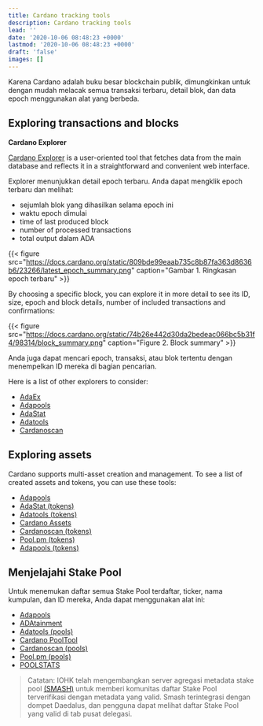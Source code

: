 ```yaml
---
title: Cardano tracking tools
description: Cardano tracking tools
lead: ''
date: '2020-10-06 08:48:23 +0000'
lastmod: '2020-10-06 08:48:23 +0000'
draft: 'false'
images: []
---
```


Karena Cardano adalah buku besar blockchain publik, dimungkinkan untuk dengan mudah melacak semua transaksi terbaru, detail blok, dan data epoch menggunakan alat yang berbeda.

## Exploring transactions and blocks

**Cardano Explorer**

[Cardano Explorer](https://explorer.cardano.org/en.html) is a user-oriented tool that fetches data from the main database and reflects it in a straightforward and convenient web interface.

Explorer menunjukkan detail epoch terbaru. Anda dapat mengklik epoch terbaru dan melihat:

- sejumlah blok yang dihasilkan selama epoch ini
- waktu epoch dimulai
- time of last produced block
- number of processed transactions
- total output dalam ADA

{{&lt; figure src="https://docs.cardano.org/static/809bde99eaab735c8b87fa363d8636b6/23266/latest_epoch_summary.png" caption="Gambar 1. Ringkasan epoch terbaru" &gt;}}

By choosing a specific block, you can explore it in more detail to see its ID, size, epoch and block details, number of included transactions and confirmations:

{{&lt; figure src="https://docs.cardano.org/static/74b26e442d30da2bedeac066bc5b31f4/98314/block_summary.png" caption="Figure 2. Block summary" &gt;}}

Anda juga dapat mencari epoch, transaksi, atau blok tertentu dengan menempelkan ID mereka di bagian pencarian.

Here is a list of other explorers to consider:

- [AdaEx](https://cexplorer.io/)
- [Adapools](https://adapools.org/)
- [AdaStat](https://adastat.net/transactions)
- [Adatools](https://adatools.io/transactions)
- [Cardanoscan](https://cardanoscan.io/transactions)

## Exploring assets

Cardano supports multi-asset creation and management. To see a list of created assets and tokens, you can use these tools:

- [Adapools](https://adapools.org/)
- [AdaStat (tokens)](https://adastat.net/tokens)
- [Adatools (tokens)](https://adatools.io/tokens)
- [Cardano Assets](https://cardanoassets.com/)
- [Cardanoscan (tokens)](https://cardanoscan.io/tokens)
- [Pool.pm (tokens)](https://pool.pm/tokens)
- [Adapools (tokens)](https://adapools.org/token)

## Menjelajahi Stake Pool

Untuk menemukan daftar semua Stake Pool terdaftar, ticker, nama kumpulan, dan ID mereka, Anda dapat menggunakan alat ini:

- [Adapools](https://adapools.org/)
- [ADAtainment](https://www.adatainment.com/index.php?page=home&lang=en)
- [Adatools (pools)](https://adatools.io/pools)
- [Cardano PoolTool](https://pooltool.io/)
- [Cardanoscan (pools)](https://cardanoscan.io/pools)
- [Pool.pm (pools)](https://pool.pm/search)
- [POOLSTATS](https://poolstats.org/#)

> Catatan: IOHK telah mengembangkan server agregasi metadata stake pool [(SMASH)](https://docs.cardano.org/development-guidelines/operating-a-stake-pool/SMASH) untuk memberi komunitas daftar Stake Pool terverifikasi dengan metadata yang valid. Smash terintegrasi dengan dompet Daedalus, dan pengguna dapat melihat daftar Stake Pool yang valid di tab pusat delegasi.
